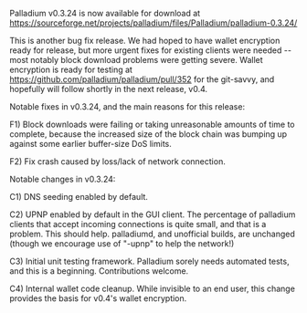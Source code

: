 Palladium v0.3.24 is now available for download at
https://sourceforge.net/projects/palladium/files/Palladium/palladium-0.3.24/

This is another bug fix release.  We had hoped to have wallet encryption ready for release, but more urgent fixes for existing clients were needed -- most notably block download problems were getting severe.  Wallet encryption is ready for testing at https://github.com/palladium/palladium/pull/352 for the git-savvy, and hopefully will follow shortly in the next release, v0.4.

Notable fixes in v0.3.24, and the main reasons for this release:

F1) Block downloads were failing or taking unreasonable amounts of time to complete, because the increased size of the block chain was bumping up against some earlier buffer-size DoS limits.

F2) Fix crash caused by loss/lack of network connection.

Notable changes in v0.3.24:

C1) DNS seeding enabled by default.

C2) UPNP enabled by default in the GUI client.  The percentage of palladium clients that accept incoming connections is quite small, and that is a problem.  This should help.  palladiumd, and unofficial builds, are unchanged (though we encourage use of "-upnp" to help the network!)

C3) Initial unit testing framework.  Palladium sorely needs automated tests, and this is a beginning.  Contributions welcome.

C4) Internal wallet code cleanup.  While invisible to an end user, this change provides the basis for v0.4's wallet encryption.
